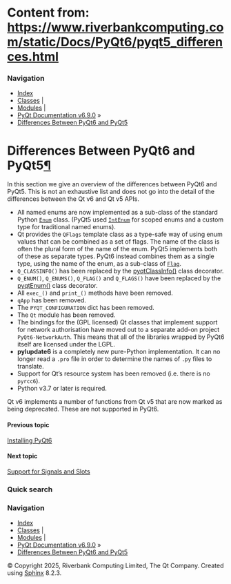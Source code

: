 # Content from: https://www.riverbankcomputing.com/static/Docs/PyQt6/pyqt5_differences.html

### Navigation
  * [Index](https://www.riverbankcomputing.com/static/Docs/PyQt6/genindex.html "General index")
  * [Classes](https://www.riverbankcomputing.com/static/Docs/PyQt6/sip-classes.html "Index of all classes") |
  * [Modules](https://www.riverbankcomputing.com/static/Docs/PyQt6/module_index.html "Index of all modules") |
  * [PyQt Documentation v6.9.0](https://www.riverbankcomputing.com/static/Docs/PyQt6/index.html) »
  * [Differences Between PyQt6 and PyQt5](https://www.riverbankcomputing.com/static/Docs/PyQt6/pyqt5_differences.html)


# Differences Between PyQt6 and PyQt5[¶](https://www.riverbankcomputing.com/static/Docs/PyQt6/pyqt5_differences.html#differences-between-pyqt6-and-pyqt5 "Link to this heading")
In this section we give an overview of the differences between PyQt6 and PyQt5. This is not an exhaustive list and does not go into the detail of the differences between the Qt v6 and Qt v5 APIs.
  * All named enums are now implemented as a sub-class of the standard Python [`Enum`](https://docs.python.org/3/library/enum.html#enum.Enum "\(in Python v3.13\)") class. (PyQt5 used [`IntEnum`](https://docs.python.org/3/library/enum.html#enum.IntEnum "\(in Python v3.13\)") for scoped enums and a custom type for traditional named enums).
  * Qt provides the `QFlags` template class as a type-safe way of using enum values that can be combined as a set of flags. The name of the class is often the plural form of the name of the enum. PyQt5 implements both of these as separate types. PyQt6 instead combines them as a single type, using the name of the enum, as a sub-class of [`Flag`](https://docs.python.org/3/library/enum.html#enum.Flag "\(in Python v3.13\)").
  * `Q_CLASSINFO()` has been replaced by the [pyqtClassInfo()](https://www.riverbankcomputing.com/static/Docs/PyQt6/api/qtcore/qtcore-module.html#pyqtClassInfo) class decorator.
  * `Q_ENUM()`, `Q_ENUMS()`, `Q_FLAG()` and `Q_FLAGS()` have been replaced by the [pyqtEnum()](https://www.riverbankcomputing.com/static/Docs/PyQt6/api/qtcore/qtcore-module.html#pyqtEnum) class decorator.
  * All `exec_()` and `print_()` methods have been removed.
  * `qApp` has been removed.
  * The `PYQT_CONFIGURATION` dict has been removed.
  * The `Qt` module has been removed.
  * The bindings for the (GPL licensed) Qt classes that implement support for network authorisation have moved out to a separate add-on project `PyQt6-NetworkAuth`. This means that all of the libraries wrapped by PyQt6 itself are licensed under the LGPL.
  * **pylupdate6** is a completely new pure-Python implementation. It can no longer read a `.pro` file in order to determine the names of `.py` files to translate.
  * Support for Qt’s resource system has been removed (i.e. there is no `pyrcc6`).
  * Python v3.7 or later is required.


Qt v6 implements a number of functions from Qt v5 that are now marked as being deprecated. These are not supported in PyQt6.
#### Previous topic
[Installing PyQt6](https://www.riverbankcomputing.com/static/Docs/PyQt6/installation.html "previous chapter")
#### Next topic
[Support for Signals and Slots](https://www.riverbankcomputing.com/static/Docs/PyQt6/signals_slots.html "next chapter")
### Quick search
### Navigation
  * [Index](https://www.riverbankcomputing.com/static/Docs/PyQt6/genindex.html "General index")
  * [Classes](https://www.riverbankcomputing.com/static/Docs/PyQt6/sip-classes.html "Index of all classes") |
  * [Modules](https://www.riverbankcomputing.com/static/Docs/PyQt6/module_index.html "Index of all modules") |
  * [PyQt Documentation v6.9.0](https://www.riverbankcomputing.com/static/Docs/PyQt6/index.html) »
  * [Differences Between PyQt6 and PyQt5](https://www.riverbankcomputing.com/static/Docs/PyQt6/pyqt5_differences.html)


© Copyright 2025, Riverbank Computing Limited, The Qt Company. Created using [Sphinx](https://www.sphinx-doc.org/) 8.2.3. 
